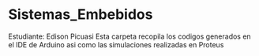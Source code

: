 # Sistemas_Embebidos
Estudiante: Edison Picuasi
Esta carpeta recopila los codigos generados en el IDE de Arduino asi como las simulaciones realizadas en Proteus
